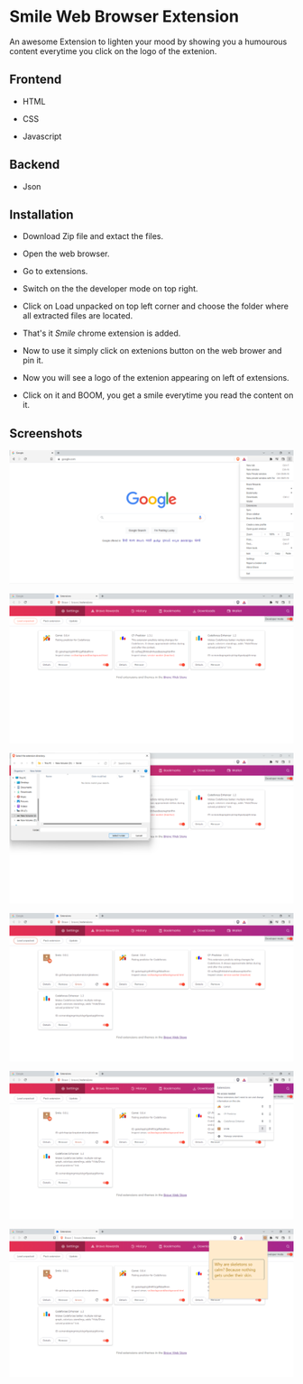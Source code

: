 
# Smile Web Browser Extension

An awesome Extension to lighten your mood by showing you a humourous content everytime you click on the logo of the extenion.



## Frontend

-  HTML

-  CSS
   
-  Javascript


## Backend

-  Json
## Installation

-  Download Zip file and extact the files.

-  Open the web browser.
   
-  Go to extensions.
   
-  Switch on the the developer mode on top right. 

-  Click on Load unpacked on top left corner and choose the folder where all extracted files are located.

-  That's it _Smile_ chrome extension is added.
   
-  Now to use it simply click on extenions button on the web brower and pin it.
   
-  Now you will see a logo of the extenion appearing on left of extensions.
   
-  Click on it and BOOM, you get a smile everytime you read the content on it.


## Screenshots

![App Screenshot](https://github.com/Gaurang03/Smile-Chrome-Extension/blob/main/screenshots/Screenshot%201.png?raw=true)


![App Screenshot](https://github.com/Gaurang03/Smile-Chrome-Extension/blob/main/screenshots/Screenshot%202.png?raw=true)


![App Screenshot](https://github.com/Gaurang03/Smile-Chrome-Extension/blob/main/screenshots/Screenshot%203.png?raw=true)


![App Screenshot](https://github.com/Gaurang03/Smile-Chrome-Extension/blob/main/screenshots/Screenshot%204.png?raw=true)


![App Screenshot](https://github.com/Gaurang03/Smile-Chrome-Extension/blob/main/screenshots/Screenshot%205.png?raw=true)


![App Screenshot](https://github.com/Gaurang03/Smile-Chrome-Extension/blob/main/screenshots/Screenshot%206.png?raw=true)

